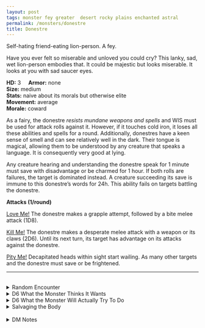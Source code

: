 ```yaml
---
layout: post
tags: monster fey greater  desert rocky plains enchanted astral
permalink: /monsters/donestre
title: Donestre
---
```


Self-hating friend-eating lion-person. A fey.

Have you ever felt so miserable and unloved you could cry? This lanky, sad, wet lion-person embodies that. It could be majestic but looks miserable. It looks at you with sad saucer eyes.

**HD:** 3  &nbsp; &nbsp;  **Armor:** none <br>
**Size:** medium <br>
**Stats:** naive about its morals but otherwise elite <br>
**Movement:** average <br>
**Morale:** coward <br>

As a fairy, the donestre *resists mundane weapons and spells* and WIS must be used for attack rolls against it. However, if it touches cold iron, it loses all these abilities and spells for a round. Additionally, donestres have a keen sense of smell and can see relatively well in the dark. Their tongue is magical, allowing them to be understood by any creature that speaks a language. It is consequently very good at lying.

Any creature hearing and understanding the donestre speak for 1 minute must save with disadvantage or be charmed for 1 hour. If both rolls are failures, the target is dominated instead. A creature succeeding its save is immune to this donestre’s words for 24h. This ability fails on targets battling the donestre.

**Attacks (1/round)**

<ins>Love Me!</ins> The donestre makes a grapple attempt, followed by a bite melee attack (1D8).

<ins>Kill Me!</ins> The donestre makes a desperate melee attack with a weapon or its claws (2D6). Until its next turn, its target has advantage on its attacks against the donestre.

<ins>Pity Me!</ins> Decapitated heads within sight start wailing. As many other targets and the donestre must save or be frightened.
<br>

---

<br>

<details markdown="1">
<summary>Random Encounter</summary>
1. **Monster:** 1 donestre.
1. **Lair:** A cavern with a number of enshrined severed heads. They are set in a way that evokes the doll house of a lonely kid. <br>    &nbsp; OR <br>    **Omen:** Sobbing.
1. **Spoor:** A decapitated body. No signs of struggle.
1. **Tracks:**  Sobbing sounds, far away.
1. **Trace:** [Rumor] Don't trust creatures that speak your tongue.
1. **Trace:** [Rumor] Lend an ear, lose a head.
</details>

<details markdown="1">
<summary>D6 What the Monster Thinks It Wants</summary>

1. A friend who will help it be accepted by the locals.
1. A gift.
1. Protection, as it is scared to sleep alone tonight.
1. Advice on the best way to befriend somebody.
1. Companionship for the road.
1. Somebody to share dinner with.
</details>

<details markdown="1">
<summary>D6 What the Monster Will Actually Try To Do</summary>

1. Eat you alive.
1. Beat you to a pulp.
1. Decapitate you.
1. Feed you poison.
1. Drown you.
1. Smother you.
 
</details>
<details markdown="1">
<summary>Salvaging the Body</summary>

You ...(Roll as many times as the HD of the monster)

1. Nothing.
1. A lock of hair from an innocent.
1. Jewelry from a foreign land (valuable).
1. A decapitated head.
1. A map tracing the road from this land to the next.
1. A gold tooth (mundane).

Conversing with heads collected by a donestre might give a wizard the inspiration to create a spell with the word friendship.

<span class="alchemy">**Lion Tears.** For 15 minutes, people will listen to you with their undivided attention.</span>
</details>

<br>

<details markdown="1">
<summary>DM Notes</summary>
The donestre is a weird monster from the east described in the middle ages. It preys on travelers by speaking their language. [Richard J. Leblanc Jr](http://savevsdragon.blogspot.com/)'s adaptation in the [Creature Compendium](https://www.drivethrurpg.com/product/147588/CC1-Creature-Compendium) is what inspired me. I gave them my typical fey resistances, and evocative attacks to highlight their tortured nature. — SaltyGoo
</details>
